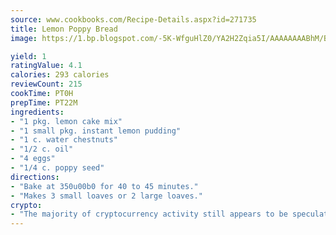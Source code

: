 ```yaml
---
source: www.cookbooks.com/Recipe-Details.aspx?id=271735
title: Lemon Poppy Bread
image: https://1.bp.blogspot.com/-5K-WfguHlZ0/YA2H2Zqia5I/AAAAAAAABhM/Bdgu68p4aG0Q6jWdy3eGaUXSKw5p3sdxwCLcBGAsYHQ/s324/7.png

yield: 1
ratingValue: 4.1
calories: 293 calories
reviewCount: 215
cookTime: PT0H
prepTime: PT22M
ingredients:
- "1 pkg. lemon cake mix"
- "1 small pkg. instant lemon pudding"
- "1 c. water chestnuts"
- "1/2 c. oil"
- "4 eggs"
- "1/4 c. poppy seed"
directions:
- "Bake at 350u00b0 for 40 to 45 minutes."
- "Makes 3 small loaves or 2 large loaves."
crypto:
- "The majority of cryptocurrency activity still appears to be speculative."
---
```

